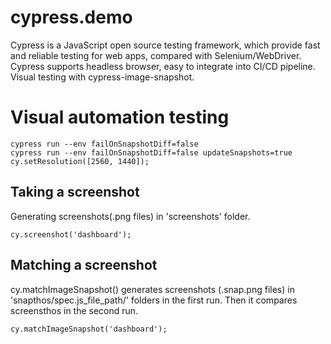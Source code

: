 # cypress.demo
Cypress is a JavaScript open source testing framework, which provide fast and reliable testing for web apps, compared with Selenium/WebDriver.
Cypress supports headless browser, easy to integrate into CI/CD pipeline.
Visual testing with cypress-image-snapshot.

# Visual automation testing
```
cypress run --env failOnSnapshotDiff=false
cypress run --env failOnSnapshotDiff=false updateSnapshots=true
cy.setResolution([2560, 1440]);
```

## Taking a screenshot
Generating screenshots(.png files) in 'screenshots' folder.
```
cy.screenshot('dashboard');
```

## Matching a screenshot
cy.matchImageSnapshot() generates screenshots (.snap.png files) in 'snapthos/spec.js_file_path/' folders in the first run. Then it compares screensthos in the second run.
```
cy.matchImageSnapshot('dashboard');
```

